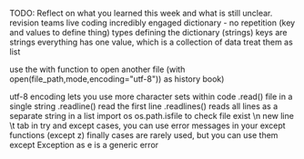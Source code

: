 TODO: Reflect on what you learned this week and what is still unclear.
revision
teams
live coding
incredibly engaged
dictionary - no repetition (key and values to define thing)
types defining the dictionary (strings)
keys are strings
everything has one value, which is a collection of data
treat them as list

use the with function to open another file (with open(file_path,mode,encoding="utf-8")) as history book)

utf-8 encoding lets you use more character sets within code
.read() file in a single string
.readline() read the first line
.readlines() reads all lines as a separate string in a list
import os
os.path.isfile to check file exist
\n new line
\t tab
in try and except cases, you can use error messages in your except functions (except z)
finally cases are rarely used, but you can use them
except Exception as e is a generic error